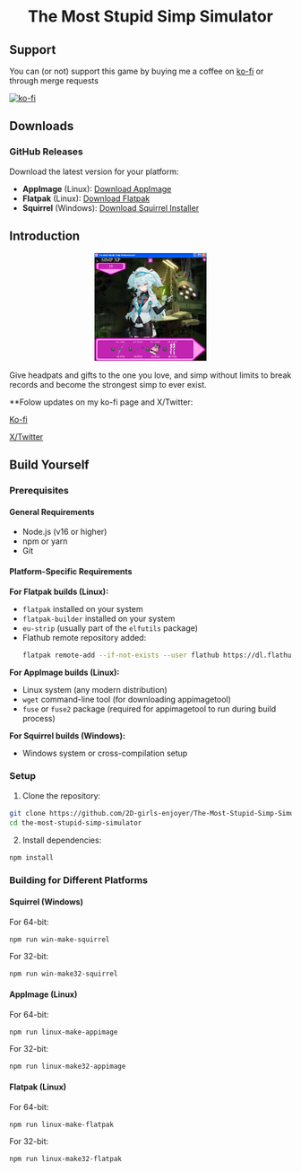 # <div align="center">The Most Stupid Simp Simulator</div>

## Support

You can (or not) support this game by buying me a coffee on [ko-fi](https://ko-fi.com/2dgirlenjoyer) or through merge requests

[![ko-fi](https://ko-fi.com/img/githubbutton_sm.svg)](https://ko-fi.com/J3J210NM1B)



## Downloads

### GitHub Releases

Download the latest version for your platform:

- **AppImage** (Linux): [Download AppImage](https://github.com/yourusername/the-most-stupid-simp-simulator/releases)
- **Flatpak** (Linux): [Download Flatpak](https://github.com/yourusername/the-most-stupid-simp-simulator/releases)
- **Squirrel** (Windows): [Download Squirrel Installer](https://github.com/yourusername/the-most-stupid-simp-simulator/releases)



## Introduction
<div style="text-align: center;">
  <img src="./images/florence.png" alt="Florence" width="200">
</div>


Give headpats and gifts to the one you love, and simp without limits to break records and become the strongest simp to ever exist.


**Folow updates on my ko-fi page and X/Twitter: 

[Ko-fi](https://ko-fi.com/2dgirlenjoyer)

[X/Twitter](https://x.com/weeb_head_yabai)


## Build Yourself

### Prerequisites

#### General Requirements
- Node.js (v16 or higher)
- npm or yarn
- Git

#### Platform-Specific Requirements

**For Flatpak builds (Linux):**
- `flatpak` installed on your system
- `flatpak-builder` installed on your system
- `eu-strip` (usually part of the `elfutils` package)
- Flathub remote repository added:
  ```bash
  flatpak remote-add --if-not-exists --user flathub https://dl.flathub.org/repo/flathub.flatpakrepo
  ```

**For AppImage builds (Linux):**
- Linux system (any modern distribution)
- `wget` command-line tool (for downloading appimagetool)
- `fuse` or `fuse2` package (required for appimagetool to run during build process)

**For Squirrel builds (Windows):**
- Windows system or cross-compilation setup

### Setup

1. Clone the repository:
```bash
git clone https://github.com/2D-girls-enjoyer/The-Most-Stupid-Simp-Simulator.git
cd the-most-stupid-simp-simulator
```

2. Install dependencies:
```bash
npm install
```

### Building for Different Platforms

#### Squirrel (Windows)

For 64-bit:
```bash
npm run win-make-squirrel
```

For 32-bit:
```bash
npm run win-make32-squirrel
```

#### AppImage (Linux)

For 64-bit:
```bash
npm run linux-make-appimage
```

For 32-bit:
```bash
npm run linux-make32-appimage
```

#### Flatpak (Linux)

For 64-bit:
```bash
npm run linux-make-flatpak
```

For 32-bit:
```bash
npm run linux-make32-flatpak
```
